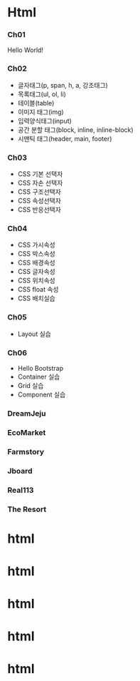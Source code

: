 # Html

### Ch01
Hello World!

### Ch02
* 글자태그(p, span, h, a, 강조태그)
* 목록태그(ul, ol, li)
* 테이블(table)
* 이미지 태그(img)
* 입력양식태그(input)
* 공간 분할 태그(block, inline, inline-block)
* 시맨틱 태그(header, main, footer)

### Ch03
* CSS 기본 선택자
* CSS 자손 선택자
* CSS 구조선택자
* CSS 속성선택자
* CSS 반응선택자

### Ch04 
* CSS 가시속성
* CSS 박스속성
* CSS 배경속성
* CSS 글자속성
* CSS 위치속성
* CSS float 속성
* CSS 배치실습

### Ch05
* Layout 실습

### Ch06
* Hello Bootstrap
* Container 실습
* Grid 실습
* Component 실습

### DreamJeju
### EcoMarket
### Farmstory
### Jboard
### Real113
### The Resort
# html
# html
# html
# html
# html
